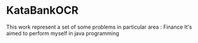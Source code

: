 # KataBankOCR

This work represent a set of some problems in particular area : Finance
It's aimed to perform myself in java programming

